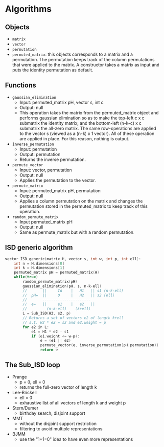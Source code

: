 # Algorithms

## Objects

- `matrix`
- `vector`
- `permutation`
- `permuted_matrix`: this objects corresponds to a matrix and a permutation. The permutation keeps track of the column permutations that were applied to the matrix. A constructor takes a matrix as input and puts the identity permutation as default.

## Functions

- `gaussian_elimination`
  - Input: permuted_matrix pH, vector s, int c
  - Output: null
  - This operation takes the matrix from the permuted_matrix object and performs gaussian elimination so as to make the top-left c x c submatrix the identity matrix, and the bottom-left (n-k-c) x c submatrix the all-zero matrix. The same row-operations are applied to the vector s (viewed as a (n-k) x 1 vector). All of these operation are applied in place. For this reason, nothing is output.
- `inverse_permutation`
  - Input: permutation
  - Output: permutation
  - Returns the inverse permutation.
- `permute_vector`
  - Input: vector, permutation
  - Output: null
  - Applies the permutation to the vector.
- `permute_matrix`
  - Input: permuted_matrix pH, permutation
  - Output: null
  - Applies a column permutation on the matrix and changes the permutation stored in the permuted_matrix to keep track of this operation.
- `random_permute_matrix`
  - Input permuted_matrix pH
  - Output: null
  - Same as permute_matrix but with a random permutation.

## ISD generic algorithm

``` cpp
vector ISD_generic(matrix H, vector s, int w, int p, int ell):
    int n = H.dimensions[0]
    int k = H.dimensions[1]
    permuted_matrix pH = permuted_matrix(H)
    while(true)
        random_permute_matrix(pH)
        gaussian_elimination(pH, s, n-k-ell)
        //       ||     Id    |   H1   || s1 (n-k-ell) 
        //  pH=  ||     0     |   H2   || s2 (ell)
        //       ----------------------
        //  e=   ||     e1    |   e2   ||
        //         (n-k-ell)    (k+ell)
        L = Sub_ISD(H2, s2, p)
        // Returns a set of vectors e2 of length k+ell
        // s.t. H2 * e2 = s2 and e2.weight = p
        for e2 in L:
            e1 = H1 * e2 - s1
            if (e1.weight <= w-p):
                e = (e1 || e2)
                permute_vector(e, inverse_permutation(pH.permutation))
                return e
```

## The Sub_ISD loop

- Prange
  - p = 0, ell = 0
  - returns the full-zero vector of length k
- Lee-Brickell
  - ell = 0
  - exhaustive list of all vectors of length k and weight p
- Stern/Dumer
  - birthday search, disjoint support
- MMT
  - without the disjoint support restriction
  - filtering to avoid multiple representations
- BJMM
  - use the "1+1=0" idea to have even more representations
